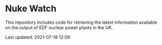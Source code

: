 # Nuke Watch

This repository includes code for retrieving the latest information available on the output of EDF nuclear power plants in the UK.

Last updated: 2021-07-18 12:09